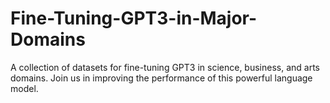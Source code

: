 # Fine-Tuning-GPT3-in-Major-Domains
A collection of datasets for fine-tuning GPT3 in science, business, and arts domains. Join us in improving the performance of this powerful language model.
